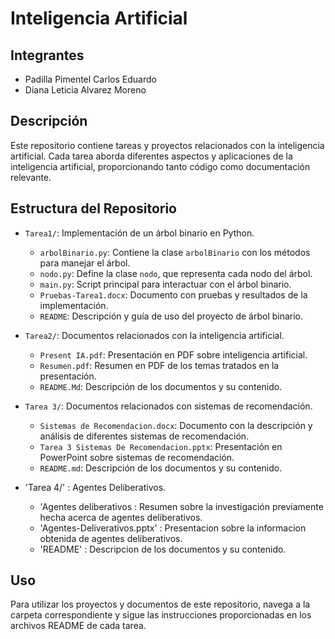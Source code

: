 # Inteligencia Artificial

## Integrantes

- Padilla Pimentel Carlos Eduardo
- Diana Leticia Alvarez Moreno

## Descripción

Este repositorio contiene tareas y proyectos relacionados con la inteligencia artificial. Cada tarea aborda diferentes aspectos y aplicaciones de la inteligencia artificial, proporcionando tanto código como documentación relevante.

## Estructura del Repositorio

- `Tarea1/`: Implementación de un árbol binario en Python.
  - `arbolBinario.py`: Contiene la clase `arbolBinario` con los métodos para manejar el árbol.
  - `nodo.py`: Define la clase `nodo`, que representa cada nodo del árbol.
  - `main.py`: Script principal para interactuar con el árbol binario.
  - `Pruebas-Tarea1.docx`: Documento con pruebas y resultados de la implementación.
  - `README`: Descripción y guía de uso del proyecto de árbol binario.

- `Tarea2/`: Documentos relacionados con la inteligencia artificial.
  - `Present IA.pdf`: Presentación en PDF sobre inteligencia artificial.
  - `Resumen.pdf`: Resumen en PDF de los temas tratados en la presentación.
  - `README.Md`: Descripción de los documentos y su contenido.

- `Tarea 3/`: Documentos relacionados con sistemas de recomendación.
  - `Sistemas de Recomendacion.docx`: Documento con la descripción y análisis de diferentes sistemas de recomendación.
  - `Tarea 3 Sistemas De Recomendacion.pptx`: Presentación en PowerPoint sobre sistemas de recomendación.
  - `README.md`: Descripción de los documentos y su contenido.

- 'Tarea 4/' : Agentes Deliberativos.
   - 'Agentes deliberativos : Resumen sobre la investigación previamente hecha acerca de agentes deliberativos.
   - 'Agentes-Deliverativos.pptx' : Presentacion sobre la informacion obtenida de agentes deliberativos.
   - 'README' : Descripcion de los documentos y su contenido.

## Uso

Para utilizar los proyectos y documentos de este repositorio, navega a la carpeta correspondiente y sigue las instrucciones proporcionadas en los archivos README de cada tarea.
